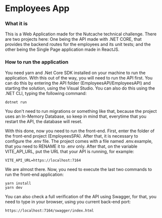 # Employees App

### What it is

This is a Web Application made for the Nutcache technical challenge. There are two projects here: One being the API made with .NET CORE, that provides the backend routes for the employees and its unit tests; and the other being the Single Page application made in ReactJS.

### How to run the application

You need yarn and .Net Core SDK installed on your machine to run the application. With this out of the way, you will need to run the API first. You can do this by entering the API folder (EmployeesAPI/EmployeesAPI) and starting the solution, using the Visual Studio. You can also do this using the .NET CLI, typing the following command:

```
dotnet run
```

You don't need to run migrations or something like that, because the project uses an In-Memory Database, so keep in mind that, everytime that you restart the API, the database will reset.

With this done, now you need to run the front-end. First, enter the folder of the front-end project (EmployeesSPA). After that, it is necessary to configure the .env file. The project comes with a file named .env.example, that you need to RENAME it to .env only. After that, on the variable VITE_API_URL, put the URL that your API is running, for example:

```
VITE_API_URL=https://localhost:7164
```

We are almost there. Now, you need to execute the last two commands to run the front-end application:

```
yarn install
yarn dev
```

You can also check a full verification of the API using Swagger, for that, you need to type in your browser, using you current back-end port:
```
https://localhost:7164/swagger/index.html
```
